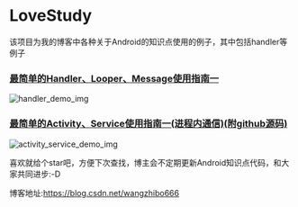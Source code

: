 # LoveStudy
该项目为我的博客中各种关于Android的知识点使用的例子，其中包括handler等例子
### [最简单的Handler、Looper、Message使用指南一](https://blog.csdn.net/wangzhibo666/article/details/86516422)
![handler_demo_img](https://img-blog.csdnimg.cn/20190116233034122.gif)
### [最简单的Activity、Service使用指南一(进程内通信)(附github源码)](https://blog.csdn.net/wangzhibo666/article/details/86606603)
![activity_service_demo_img](https://img-blog.csdnimg.cn/20190123134901957.gif)

喜欢就给个star吧，方便下次查找，博主会不定期更新Android知识点代码，和大家共同进步:-D

博客地址:https://blog.csdn.net/wangzhibo666
